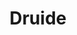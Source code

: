 ---
layout: home
title: Druide
categories:
  - classes
next_class:
  - Mondwandler
  - Urwissenshüter
  - Traumweber
  - Seelenhirte
  - Sterngucker
  - Sporenrufer
  - Flammenhüter
---